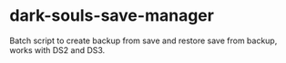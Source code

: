 # dark-souls-save-manager
Batch script to create backup from save and restore save from backup, works with DS2 and DS3.
